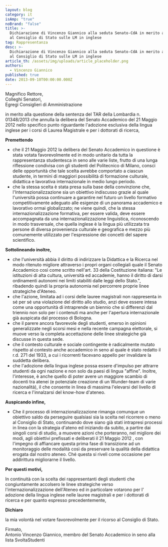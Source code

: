 ```yaml
---
layout: blog
category: it
isAmp: "true"
noBrand: "false"
title: >-
  Dichiarazione di Vincenzo Giannico alla seduta Senato-CdA in merito al ricorso
  al Consiglio di Stato sulle LM in inglese
tag: Rappresentanza
desc: >-
  Dichiarazione di Vincenzo Giannico alla seduta Senato-CdA in merito al ricorso
  al Consiglio di Stato sulle LM in inglese
article_th: /assets/img/uploads/article_placeholder.png
authors:
  - Vincenzo Giannico
published: true
date: 2013-09-10T00:00:00.000Z
---
```


Magnifico Rettore,  
Colleghi Senatori,  
Egregi Consiglieri di Amministrazione

in merito alla questione della sentenza del TAR della Lombardia n. 01348/2013 che annulla la delibera del Senato Accademico del 21 Maggio 2012 nello specifico punto riguardante l'adozione esclusiva della lingua inglese per i corsi di Laurea Magistrale e per i dottorati di ricerca,

**Premettendo**

*   che il 21 Maggio 2012 la delibera del Senato Accademico in questione è stata votata favorevolmente ed in modo unitario da tutta la rappresentanza studentesca in seno alle varie liste, frutto di una lunga riflessione condivisa con gli studenti del Politecnico di Milano, consci delle opportunità che tale scelta avrebbe comportato a ciascun studente, in termini di maggiori possibilità di formazione culturale, didattica e lavorativa internazionale in medio lungo periodo.
*   che la stessa scelta è stata presa sulla base della convinzione che, l'Internazionalizzazione sia un obiettivo indiscusso grazie al quale l'università possa continuare a garantire nel futuro un livello formativo competitivamente adeguato alle esigenze di un panorama accademico e lavorativo ormai globalizzato; ne viene quindi, che la stessa internazionalizzazione formativa, per essere valida, deve essere accompagnata da una internazionalizzazione linguistica, riconoscendo in modo trasversale, che quella inglese è la lingua più utilizzata tra persone di diversa provenienza culturale e geografica e mezzo più comunemente utilizzato per l'espressione dei concetti del sapere scientifico.

**Sottolineando inoltre,**

*   che l'università abbia il diritto di indirizzare la Didattica e la Ricerca nel modo ritenuto migliore attraverso i propri organi collegiali quale il Senato Accademico così come scritto nell'art. 33 della Costituzione italiana: "Le istituzioni di alta cultura, università ed accademie, hanno il diritto di darsi ordinamenti autonomi nei limiti stabiliti dalle leggi dello Stato.", ribadendo quindi la propria autonomia nel percorrere proprie linee strategiche d'Ateneo.
*   che l'azione, limitata ad i corsi delle lauree magistrali non rappresenta in sé per sé una violazione del diritto allo studio, anzi deve essere intesa come una opportunità di intraprende un biennio che si differenzi dal triennio non solo per i contenuti ma anche per l'apertura internazionale già auspicata dal processo di Bologna.
*   che il parere ancora favorevole degli studenti, emerso in opinioni generalizzate negli scorsi mesi e nella recente campagna elettorale, si muove verso la completa accettazione delle linee strategiche già discusse in questa sede.
*   che il contesto culturale e sociale contingente è radicalmente mutato rispetto al contesto anche accademico in seno al quale è stato redatto il r.d. 271 del 1933, a cui i ricorrenti facevano appello per invalidare la suddetta delibera.
*   che l'adozione della lingua inglese possa essere d'impulso per attrarre studenti da ogni nazione e non solo da paesi di lingua "affine". Inoltre, l'interesse, è anche quello di poter avere un maggiore scambio di docenti tra atenei (e potenziale creazione di un Wunder-team di varie nazionalità), il che consente in linea di massima l'elevarsi del livello di ricerca e l'innalzarsi del know-how d'ateneo.

**Auspicando infine,**

*   Che il processo di internazionalizzazione rimanga comunque un obiettivo saldo da perseguire qualsiasi sia la scelta nel ricorrere o meno al Consiglio di Stato, continuando dove siano già stati intrapresi processi in linea con la strategia d'ateno ed iniziando da subito, a partire dai singoli corsi di studio, a muovere azioni che porteranno, nel migliore dei modi, agli obiettivi prefissati e deliberati il 21 Maggio 2012 , con l'impegno di affiancare questa prima fase di transizione ad un monitoraggio delle modalità così da preservare la qualità della didattica erogata dal nostro ateneo. Ché questa si riveli come occasione per addirittura migliorarne il livello.

**Per questi motivi,**

In continuità con la scelta dei rappresentanti degli studenti che congiuntamente accolsero le linee strategiche verso l'internazionalizzazione dell'Ateneo ed in particolare votarono per l' adozione della lingua inglese nelle lauree magistrali e per i dottorati di ricerca e per quanto espresso precedentemente,

**Dichiaro**

la mia volontà nel votare favorevolmente per il ricorso al Consiglio di Stato.

Firmato,  
Antonio Vincenzo Giannico, membro del Senato Accademico in seno alla lista SvoltaStudenti
